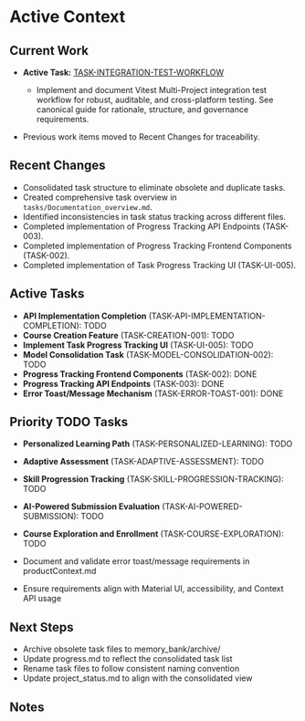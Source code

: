 # Active Context

## Current Work

- **Active Task:** [TASK-INTEGRATION-TEST-WORKFLOW](tasks/TASK-INTEGRATION-TEST-WORKFLOW.md)
  - Implement and document Vitest Multi-Project integration test workflow for robust, auditable, and cross-platform testing. See canonical guide for rationale, structure, and governance requirements.

- Previous work items moved to Recent Changes for traceability.

## Recent Changes

- Consolidated task structure to eliminate obsolete and duplicate tasks.
- Created comprehensive task overview in `tasks/Documentation_overview.md`.
- Identified inconsistencies in task status tracking across different files.
- Completed implementation of Progress Tracking API Endpoints (TASK-003).
- Completed implementation of Progress Tracking Frontend Components (TASK-002).
- Completed implementation of Task Progress Tracking UI (TASK-UI-005).

## Active Tasks

- **API Implementation Completion** (TASK-API-IMPLEMENTATION-COMPLETION): TODO
- **Course Creation Feature** (TASK-CREATION-001): TODO
- **Implement Task Progress Tracking UI** (TASK-UI-005): TODO
- **Model Consolidation Task** (TASK-MODEL-CONSOLIDATION-002): TODO
- **Progress Tracking Frontend Components** (TASK-002): DONE
- **Progress Tracking API Endpoints** (TASK-003): DONE
- **Error Toast/Message Mechanism** (TASK-ERROR-TOAST-001): DONE

## Priority TODO Tasks

- **Personalized Learning Path** (TASK-PERSONALIZED-LEARNING): TODO
- **Adaptive Assessment** (TASK-ADAPTIVE-ASSESSMENT): TODO
- **Skill Progression Tracking** (TASK-SKILL-PROGRESSION-TRACKING): TODO
- **AI-Powered Submission Evaluation** (TASK-AI-POWERED-SUBMISSION): TODO
- **Course Exploration and Enrollment** (TASK-COURSE-EXPLORATION): TODO

- Document and validate error toast/message requirements in productContext.md
- Ensure requirements align with Material UI, accessibility, and Context API usage

## Next Steps

- Archive obsolete task files to memory_bank/archive/
- Update progress.md to reflect the consolidated task list
- Rename task files to follow consistent naming convention
- Update project_status.md to align with the consolidated view

## Notes
